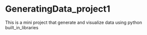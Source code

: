# GeneratingData_project1
This is a mini project that generate and visualize data using python built_in_libraries
